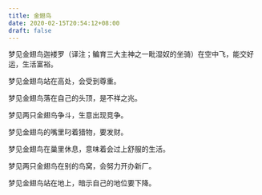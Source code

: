 ```yaml
---
title: 金翅鸟
date: 2020-02-15T20:54:12+08:00
draft: false
---
```


梦见金翅鸟迦褛罗（译注；鳊育三大主神之一毗湿奴的坐骑）在空中飞，能交好运，生活富裕。<br>


梦见金翅鸟站在高处，会受到尊重。<br>


梦见金翅鸟落在自己的头顶，是不祥之兆。<br>


梦见两只金翅鸟争斗，生意出现竞争。<br>


梦见金翅鸟的嘴里叼着猎物，要发财。<br>


梦见金翅鸟在巢里休息，意味着会过上舒服的生活。<br>


梦见两只金翅鸟在别的鸟窝，会努力开办新厂。<br>


梦见金翅鸟站在地上，暗示自己的地位要下降。<br>
